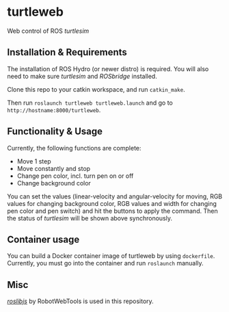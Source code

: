 # turtleweb
Web control of ROS *turtlesim*

## Installation & Requirements
The installation of ROS Hydro (or newer distro) is required. You will also need to make sure *turtlesim* and *ROSbridge* installed.

Clone this repo to your catkin workspace, and run `catkin_make`.

Then run `roslaunch turtleweb turtleweb.launch` and go to `http://hostname:8000/turtleweb`.

## Functionality & Usage
Currently, the following functions are complete:
- Move 1 step
- Move constantly and stop
- Change pen color, incl. turn pen on or off
- Change background color

You can set the values (linear-velocity and angular-velocity for moving, RGB values for changing background color, RGB values and width for changing pen color and pen switch) and hit the buttons to apply the command. Then the status of *turtlesim* will be shown above synchronously.

## Container usage
You can build a Docker container image of turtleweb by using `dockerfile`. Currently, you must go into the container and run `roslaunch` manually.

## Misc
*[roslibjs](https://github.com/RobotWebTools/roslibjs)* by RobotWebTools is used in this repository.
